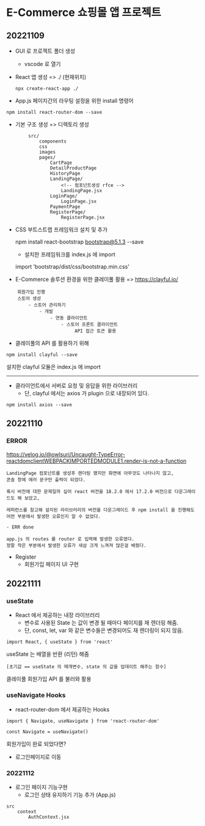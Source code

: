 # E-Commerce 쇼핑몰 앱 프로젝트

## 20221109

- GUI 로 프로젝트 폴더 생성

    - vscode 로 열기

- React 앱 생성 => ./ (현재위치)

    ```
    npx create-react-app ./
    ```

- App.js 페이지간의 라우팅 설정을 위한 install 명령어
<!-- --save 명령을 추가? => package.json dependencies 영역에 추가하기 위해 -->
    npm install react-router-dom --save

- 기본 구조 생성 => 디렉토리 생성

```
        src/
            components
            css
            images
            pages/
                CartPage
                DetailProductPage
                HistoryPage
                LandingPage/
                    <!-- 컴포넌트생성 rfce -->
                    LandingPage.jsx
                LoginPage/
                    LoginPage.jsx
                PaymentPage
                RegisterPage/
                    RegisterPage.jsx
```

- CSS 부트스트랩 프레임워크 설치 및 추가

    npm install react-bootstrap bootstrap@5.1.3 --save

    - 설치한 프레임워크를 index.js 에 import

    import 'bootstrap/dist/css/bootstrap.min.css'


- E-Commerce 솔루션 환경을 위한 클레이풀 활용 => https://clayful.io/

```
    회원가입 진행
    스토어 생성
        - 스토어 관리하기
            - 개발
                - 연동 클라이언트
                    - 스토어 프론트 클라이언트
                         API 접근 토큰 활용
```


- 클레이풀의 API 를 활용하기 위해
```
npm install clayful --save
```
설치한 clayful 모듈은 index.js 에 import
<hr/>


- 클라이언트에서 서버로 요청 및 응답을 위한 라이브러리
    - 단, clayful 에서는 axios 가 plugin 으로 내장되어 있다.

```
npm install axios --save
```

## 20221110

### ERROR
https://velog.io/@owlsuri/Uncaught-TypeError-reactdomclientWEBPACKIMPORTEDMODULE1.render-is-not-a-function
```
LandingPage 컴포넌트를 생성후 렌더링 했지만 화면에 아무것도 나타나지 않고,
콘솔 창에 에러 문구만 출력이 되었다.

혹시 버전에 대한 문제일까 싶어 react 버전을 18.2.0 에서 17.2.0 버전으로 다운그레이드도 해 보았고,

레퍼런스를 참고해 설치된 라이브러리의 버전을 다운그레이드 후 npm install 을 진행해도 어떤 부분에서 발생한 오류인지 알 수 없었다.

- ERR done

app.js 의 routes 를 router 로 입력해 발생한 오류였다.
정말 작은 부분에서 발생한 오류가 새삼 크게 느껴져 많은걸 배웠다.
```
- Register 
    - 회원가입 페이지 UI 구현

## 20221111

### useState

- React 에서 제공하는 내장 라이브러리
    - 변수로 사용된 State 는 값이 변경 될 때마다 페이지를 재 렌더링 해줌.
    - 단, const, let, var 와 같은 변수들은 변경되어도 재 렌더링이 되지 않음.
```
import React, { useState } from 'react'
```
useState 는 배열을 반환 (리턴) 해줌
    
    [초기값 == useState 의 매개변수, state 의 값을 업데이트 해주는 함수]

클레이풀 회원가입 API 를 불러와 활용 


### useNavigate Hooks
- react-router-dom 에서 제공하는 Hooks
```
import { Navigate, useNavigate } from 'react-router-dom'
```
```
const Navigate = useNavigate()
```
    
회원가입이 완료 되었다면?
   - 로그인페이지로 이동


### 20221112

- 로그인 페이지 기능구현
    - 로그인 상태 유지하기 기능 추가 (App.js)

```
src
    context
        AuthContext.jsx
```